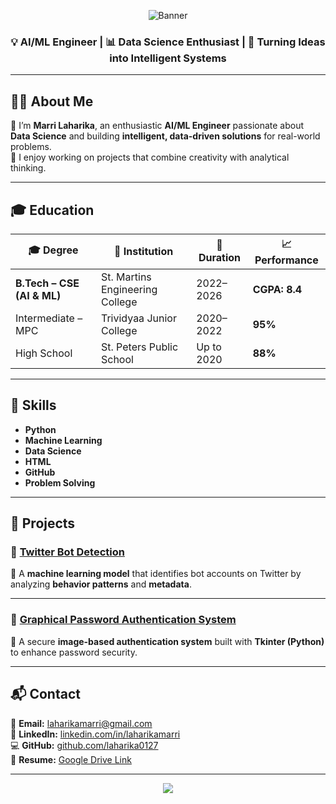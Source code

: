 <!-- HEADER BANNER -->
<p align="center">
  <img src="https://capsule-render.vercel.app/api?type=waving&color=0:4F46E5,100:9333EA&height=200&section=header&text=Marri%20Laharika%20Portfolio&fontSize=40&fontColor=ffffff&animation=fadeIn" alt="Banner"/>
</p>

<h3 align="center">💡 AI/ML Engineer | 📊 Data Science Enthusiast | 🚀 Turning Ideas into Intelligent Systems</h3>

---

## 👩‍💻 About Me
🎯 I’m **Marri Laharika**, an enthusiastic **AI/ML Engineer** passionate about **Data Science** and building **intelligent, data-driven solutions** for real-world problems.  
💬 I enjoy working on projects that combine creativity with analytical thinking.

---

## 🎓 Education

| 🎓 Degree                     | 🏫 Institution                    | 📅 Duration | 📈 Performance |
|------------------------------|------------------------------------|-------------|----------------|
| **B.Tech – CSE (AI & ML)**   | St. Martins Engineering College    | 2022–2026   | **CGPA: 8.4**  |
| Intermediate – MPC           | Trividyaa Junior College           | 2020–2022   | **95%**        |
| High School                  | St. Peters Public School           | Up to 2020  | **88%**        |

---

## 💼 Skills

- **Python**
- **Machine Learning**
- **Data Science**
- **HTML**
- **GitHub**
- **Problem Solving**

---

## 🚀 Projects

### 🔗 [Twitter Bot Detection](https://github.com/laharika0127/detecting-twitter-bots)
📌 A **machine learning model** that identifies bot accounts on Twitter by analyzing **behavior patterns** and **metadata**.

---

### 🔐 [Graphical Password Authentication System](https://github.com/laharika0127/graphical-password-authentication)
📌 A secure **image-based authentication system** built with **Tkinter (Python)** to enhance password security.

---

## 📬 Contact

📧 **Email:** [laharikamarri@gmail.com](mailto:laharikamarri@gmail.com)  
🔗 **LinkedIn:** [linkedin.com/in/laharikamarri](https://www.linkedin.com/in/laharikamarri/)  
💻 **GitHub:** [github.com/laharika0127](https://github.com/laharika0127)  
📄 **Resume:** [Google Drive Link](https://drive.google.com/file/d/16Vh_1Utb96JZwlknwgifKvluuLgx3Gg7/view)  

---

<p align="center">
  <img src="https://capsule-render.vercel.app/api?type=waving&color=0:9333EA,100:4F46E5&height=100&section=footer"/>
</p>

